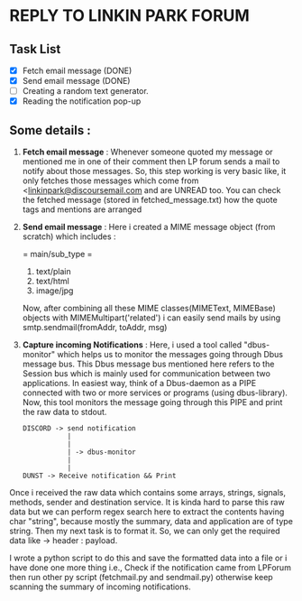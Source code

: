 # REPLY TO LINKIN PARK FORUM

## Task List
- [x] Fetch email message (DONE)
- [x] Send email message (DONE)
- [ ] Creating a random text generator.
- [x] Reading the notification pop-up

## Some details :
  1. **Fetch email message** : Whenever someone quoted my message or mentioned me in one of their comment then LP forum sends a mail to notify about those messages. So, this step working is very basic like, it only fetches those messages which come from <linkinpark@discoursemail.com and are UNREAD too.
    You can check the fetched message (stored in fetched_message.txt) how the quote tags and mentions are arranged
  
  2. **Send email message** : Here i created a MIME message object (from scratch) which includes :
        
       = main/sub_type =
        1. text/plain
        2. text/html
        3. image/jpg
     
     Now, after combining all these MIME classes(MIMEText, MIMEBase) objects with MIMEMultipart('related') i can easily send mails by using smtp.sendmail(fromAddr, toAddr, msg)

  3. **Capture incoming Notifications** : Here, i used a tool called "dbus-monitor" which helps us to monitor the messages going through Dbus message bus. This Dbus message bus mentioned here refers to the Session bus which is mainly used for communication between two applications. 
 In easiest way, think of a Dbus-daemon as a PIPE connected with two or more services or programs (using dbus-library). Now, this tool monitors the message going through this PIPE and print the raw data to stdout. 
     ```
     DISCORD -> send notification
                |
                |
                | -> dbus-monitor
                |
                | 
     DUNST -> Receive notification && Print
     ```
 Once i received the raw data which contains some arrays, strings, signals, methods, sender and destination service. It is kinda hard to parse this raw data but we can perform regex search here to extract the contents having char "string", because mostly the summary, data and application are of type string. Then my next task is to format it. So, we can only get the required data like -> header : payload.

 I wrote a python script to do this and save the formatted data into a file or i have done one more thing i.e., Check if the notification came from LPForum then run other py script (fetchmail.py and sendmail.py) otherwise keep scanning the summary of incoming notifications.  
